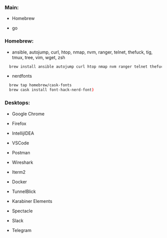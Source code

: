 ### Main:

- Homebrew

- go

### Homebrew:

- ansible, autojump, curl, htop, nmap, nvm, ranger, telnet, thefuck, tig, tmux, tree, vim, wget, zsh

```bash
  brew install ansible autojump curl htop nmap nvm ranger telnet thefuck tig tmux tree vim wget zsh
```

- nerdfonts

```bash
  brew tap homebrew/cask-fonts
  brew cask install font-hack-nerd-font)
```

### Desktops:

- Google Chrome

- Firefox

- IntellijIDEA

- VSCode

- Postman

- Wireshark

- Iterm2

- Docker

- TunnelBlick

- Karabiner Elements

- Spectacle

- Slack

- Telegram
